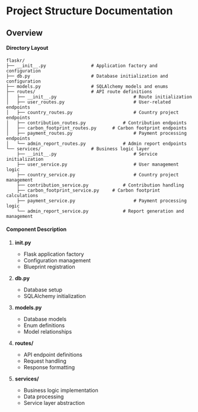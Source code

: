 # Project Structure Documentation

## Overview

#### Directory Layout
```
flaskr/
├── __init__.py              	# Application factory and configuration
├── db.py                    	# Database initialization and configuration
├── models.py               	# SQLAlchemy models and enums
├── routes/                 	# API route definitions
│   ├── __init__.py        						# Route initialization
│   ├── user_routes.py     						# User-related endpoints
│   ├── country_routes.py  						# Country project endpoints
│   ├── contribution_routes.py  			# Contribution endpoints
│   ├── carbon_footprint_routes.py  	# Carbon footprint endpoints
│   ├── payment_routes.py  						# Payment processing endpoints
│   └── admin_report_routes.py  			# Admin report endpoints
└── services/              		# Business logic layer
    ├── __init__.py       						# Service initialization
    ├── user_service.py   						# User management logic
    ├── country_service.py  					# Country project management
    ├── contribution_service.py  			# Contribution handling
    ├── carbon_footprint_service.py 	# Carbon footprint calculations
    ├── payment_service.py  					# Payment processing logic
    └── admin_report_service.py  			# Report generation and management
```

#### Component Description

1. **__init__.py**
   - Flask application factory
   - Configuration management
   - Blueprint registration

2. **db.py**
   - Database setup
   - SQLAlchemy initialization

3. **models.py**
   - Database models
   - Enum definitions
   - Model relationships

4. **routes/**
   - API endpoint definitions
   - Request handling
   - Response formatting

5. **services/**
   - Business logic implementation
   - Data processing
   - Service layer abstraction 